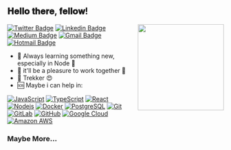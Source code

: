 <h2> 𝐇𝐞𝐥𝐥𝐨 𝐭𝐡𝐞𝐫𝐞, 𝐟𝐞𝐥𝐥𝐨𝐰! </h2>

<img align='right' src='https://user-images.githubusercontent.com/5713670/87202985-820dcb80-c2b6-11ea-9f56-7ec461c497c3.gif' width='200"'>

[![Twitter Badge](https://img.shields.io/badge/-@nlmatt07-1ca0f1?style=flat-square&labelColor=1ca0f1&logo=twitter&logoColor=white&link=https://twitter.com/nlmatt07)](https://twitter.com/nlmatt07) 
[![Linkedin Badge](https://img.shields.io/badge/-nlmatt07-blue?style=flat-square&logo=Linkedin&logoColor=white&link=https://www.linkedin.com/in/nlmatt07/)](https://www.linkedin.com/in/nlmatt07/) 
[![Medium Badge](https://img.shields.io/badge/-@nlmatt07-03a57a?style=flat-square&labelColor=000000&logo=Medium&link=https://medium.com/@nlmatt07/)](https://medium.com/nlmatt07)
[![Gmail Badge](https://img.shields.io/badge/-nlmatt07@gmail.com-c14438?style=flat-square&logo=Gmail&logoColor=white&link=mailto:nlmatt07@gmail.com)](mailto:nlmatt07@gmail.com)
[![Hotmail Badge](https://img.shields.io/badge/nlmatt07@Hotmail.com-0078D4?style=flat-square&logo=microsoft-outlook&logoColor=white&link=mailto:nlmatt07@hotmail.com)](mailto:nlmatt07@hotmail.com)

- 🌱 Always learning something new, especially in Node :green_heart:
- 👯 it'll be a pleasure to work together :dancers:
- 🖖 Trekker 😍
- 🆘 Maybe i can help in:

[![JavaScript](https://img.shields.io/badge/-JavaScript-black?style=flat-square&logo=javascript&link=https://github.com/nlmatt07/)](https://github.com/nlmatt07/)
[![TypeScript](https://img.shields.io/badge/-TypeScript-007ACC?style=flat-square&logo=typescript&link=https://github.com/nlmatt07/)](https://github.com/nlmatt07/)
[![React](https://img.shields.io/badge/-React-black?style=flat-square&logo=react&link=https://github.com/nlmatt07/)](https://github.com/nlmatt07/)
[![Nodejs](https://img.shields.io/badge/-Nodejs-black?style=flat-square&logo=Node.js&link=https://github.com/nlmatt07/)](https://github.com/nlmatt07/)
[![Docker](https://img.shields.io/badge/-Docker-black?style=flat-square&logo=docker&link=https://github.com/nlmatt07/)](https://github.com/nlmatt07/)
[![PostgreSQL](https://img.shields.io/badge/-PostgreSQL-336791?style=flat-square&logo=postgresql&link=https://github.com/nlmatt07/)](https://github.com/nlmatt07/)
[![Git](https://img.shields.io/badge/-Git-black?style=flat-square&logo=git&link=https://github.com/nlmatt07/)](https://github.com/nlmatt07/)
[![GitLab](https://img.shields.io/badge/-GitLab-FCA121?style=flat-square&logo=gitlab&link=https://github.com/nlmatt07/)](https://github.com/nlmatt07/)
[![GitHub](https://img.shields.io/badge/-GitHub-181717?style=flat-square&logo=github&link=https://github.com/nlmatt07/)](https://github.com/nlmatt07/)
[![Google Cloud](https://img.shields.io/badge/Google%20Cloud-black?style=flat-square&logo=google-cloud&link=https://github.com/nlmatt07/)](https://github.com/nlmatt07/)
[![Amazon AWS](https://img.shields.io/badge/Amazon%20AWS-232F3E?style=flat-square&logo=amazon-aws&link=https://github.com/nlmatt07/)](https://github.com/nlmatt07/)
<h3>Maybe More...</h3>
